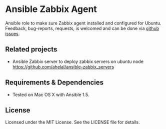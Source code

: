 # Ansible Zabbix Agent #
Ansible role to make sure Zabbix agent installed and configured for Ubuntu. 
Feedback, bug-reports, requests, is welcomed and can be done via
[github issues](https://github.com/New-Edge-Engineering/ansible-zabbix_agent/issues).

## Related projects
* Ansible Zabbix server to deploy zabbix servers on ubuntu node https://github.com/ahelal/ansible-zabbix_servers

## Requirements & Dependencies ##
- Tested on Mac OS X with Ansible 1.5.

## License ##

Licensed under the MIT License. See the LICENSE file for details.
